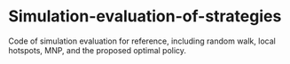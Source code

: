 # Simulation-evaluation-of-strategies
Code of simulation evaluation for reference, including random walk, local hotspots, MNP, and the proposed optimal policy.
